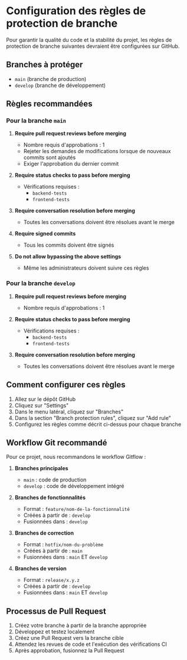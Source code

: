 # Configuration des règles de protection de branche

Pour garantir la qualité du code et la stabilité du projet, les règles de protection de branche suivantes devraient être configurées sur GitHub.

## Branches à protéger

- `main` (branche de production)
- `develop` (branche de développement)

## Règles recommandées

### Pour la branche `main`

1. **Require pull request reviews before merging**
   - Nombre requis d'approbations : 1
   - Rejeter les demandes de modifications lorsque de nouveaux commits sont ajoutés
   - Exiger l'approbation du dernier commit

2. **Require status checks to pass before merging**
   - Vérifications requises :
     - `backend-tests`
     - `frontend-tests`

3. **Require conversation resolution before merging**
   - Toutes les conversations doivent être résolues avant le merge

4. **Require signed commits**
   - Tous les commits doivent être signés

5. **Do not allow bypassing the above settings**
   - Même les administrateurs doivent suivre ces règles

### Pour la branche `develop`

1. **Require pull request reviews before merging**
   - Nombre requis d'approbations : 1

2. **Require status checks to pass before merging**
   - Vérifications requises :
     - `backend-tests`
     - `frontend-tests`

3. **Require conversation resolution before merging**
   - Toutes les conversations doivent être résolues avant le merge

## Comment configurer ces règles

1. Allez sur le dépôt GitHub
2. Cliquez sur "Settings"
3. Dans le menu latéral, cliquez sur "Branches"
4. Dans la section "Branch protection rules", cliquez sur "Add rule"
5. Configurez les règles comme décrit ci-dessus pour chaque branche

## Workflow Git recommandé

Pour ce projet, nous recommandons le workflow Gitflow :

1. **Branches principales**
   - `main` : code de production
   - `develop` : code de développement intégré

2. **Branches de fonctionnalités**
   - Format : `feature/nom-de-la-fonctionnalité`
   - Créées à partir de : `develop`
   - Fusionnées dans : `develop`

3. **Branches de correction**
   - Format : `hotfix/nom-du-problème`
   - Créées à partir de : `main`
   - Fusionnées dans : `main` ET `develop`

4. **Branches de version**
   - Format : `release/x.y.z`
   - Créées à partir de : `develop`
   - Fusionnées dans : `main` ET `develop`

## Processus de Pull Request

1. Créez votre branche à partir de la branche appropriée
2. Développez et testez localement
3. Créez une Pull Request vers la branche cible
4. Attendez les revues de code et l'exécution des vérifications CI
5. Après approbation, fusionnez la Pull Request

